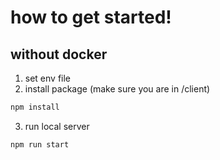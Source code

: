 # how to get started!

## without docker

1. set env file
2. install package (make sure you are in /client)

```bash
npm install
```

3. run local server

```bash
npm run start
```
